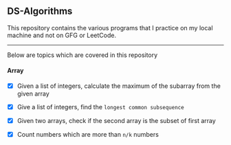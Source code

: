 ## DS-Algorithms

This repository contains the various programs that I practice on my local machine and not on GFG or LeetCode.

---

Below are topics which are covered in this repository

#### Array
- [x] Given a list of integers, calculate the maximum of the subarray from the given array
- [x] Give a list of integers, find the `longest common subsequence`
- [x] Given two arrays, check if the second array is the subset of first array
- [x] Count numbers which are more than `n/k` numbers

